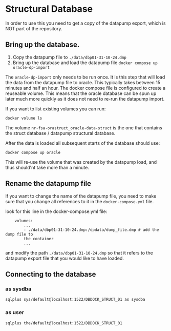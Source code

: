 # Structural Database

In order to use this you need to get a copy of the datapump export, which is
NOT part of the repository.

## Bring up the database.

1. Copy the datapump file to `./data/dbp01-31-10-24.dmp`
2. Bring up the database and load the datapump file `docker compose up oracle-dp-import`

The `oracle-dp-import` only needs to be run once.  It is this step that will
load the data from the datapump file to oracle.  This typically takes between
15 minutes and half an hour.  The docker compose file is configured to create
a reuseable volume.  This means that the oracle database can be spun up later
much more quickly as it does not need to re-run the datapump import.

If you want to list existing volumes you can run:
```
docker volume ls
```

The volume `nr-fsa-orastruct_oracle-data-struct` is the one that contains the
struct database / datapump structural database.

After the data is loaded all subsequent starts of the database should use:

`docker compose up oracle`

This will re-use the volume that was created by the datapump load, and thus
should'nt take more than a minute.

## Rename the datapump file

If you want to change the name of the datapump file, you need to make sure that
you change all references to it in the `docker-compose.yml` file.


look for this line in the docker-compose.yml file:

```
    volumes:
        ...
        - ./data/dbp01-31-10-24.dmp:/dpdata/dump_file.dmp # add the dump file to
        the container
        ...
```

and modify the path `./data/dbp01-31-10-24.dmp` so that it refers to
the datapump export file that you would like to have loaded.


## Connecting to the database

### as sysdba

`sqlplus sys/default@localhost:1522/DBDOCK_STRUCT_01 as sysdba`

### as user

`sqlplus the/default@localhost:1522/DBDOCK_STRUCT_01`